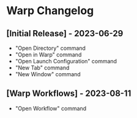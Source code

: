 # Warp Changelog

## [Initial Release] - 2023-06-29

- "Open Directory" command
- "Open in Warp" command
- "Open Launch Configuration" command
- "New Tab" command
- "New Window" command

## [Warp Workflows] - 2023-08-11

- "Open Workflow" command
